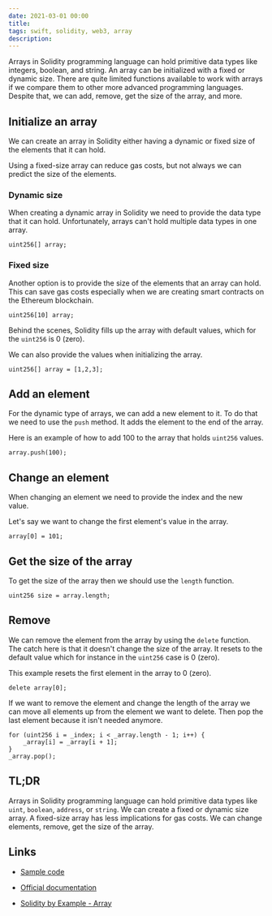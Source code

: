 ```yaml
---
date: 2021-03-01 00:00
title: 
tags: swift, solidity, web3, array
description: 
---
```


Arrays in Solidity programming language can hold primitive data types like integers, boolean, and string. An array can be initialized with a fixed or dynamic size. There are quite limited functions available to work with arrays if we compare them to other more advanced programming languages. Despite that, we can add, remove, get the size of the array, and more.

##  Initialize an array

We can create an array in Solidity either having a dynamic or fixed size of the elements that it can hold.

Using a fixed-size array can reduce gas costs, but not always we can predict the size of the elements.

### Dynamic size

When creating a dynamic array in Solidity we need to provide the data type that it can hold. Unfortunately, arrays can't hold multiple data types in one array.

```
uint256[] array;
```

### Fixed size

Another option is to provide the size of the elements that an array can hold. This can save gas costs especially when we are creating smart contracts on the Ethereum blockchain.

```
uint256[10] array;
```

Behind the scenes, Solidity fills up the array with default values, which for the `uint256` is 0 (zero).

We can also provide the values when initializing the array.

```
uint256[] array = [1,2,3];
```

## Add an element

For the dynamic type of arrays, we can add a new element to it. To do that we need to use the `push` method. It adds the element to the end of the array.

Here is an example of how to add 100 to the array that holds `uint256` values.

```
array.push(100);
```

## Change an element

When changing an element we need to provide the index and the new value.

Let's say we want to change the first element's value in the array.

```
array[0] = 101;
```

## Get the size of the array

To get the size of the array then we should use the `length` function.

```
uint256 size = array.length;
```

## Remove

We can remove the element from the array by using the `delete` function. The catch here is that it doesn't change the size of the array. It resets to the default value which for instance in the `uint256` case is 0 (zero).

This example resets the first element in the array to 0 (zero).

```
delete array[0];
```

If we want to remove the element and change the length of the array we can move all elements up from the element we want to delete. Then pop the last element because it isn't needed anymore.

```
for (uint256 i = _index; i < _array.length - 1; i++) {
    _array[i] = _array[i + 1];
}
_array.pop();
```

## TL;DR

Arrays in Solidity programming language can hold primitive data types like `uint`, `boolean`, `address`, or `string`. We can create a fixed or dynamic size array. A fixed-size array has less implications for gas costs. We can change elements, remove, get the size of the array.

## Links

* [Sample code](https://gist.github.com/fassko/de8a9ca0657d25d656b7ad19b1705ce2)

* [Official documentation](https://docs.soliditylang.org/en/v0.8.11/types.html)
* [Solidity by Example - Array](https://solidity-by-example.org/array/)